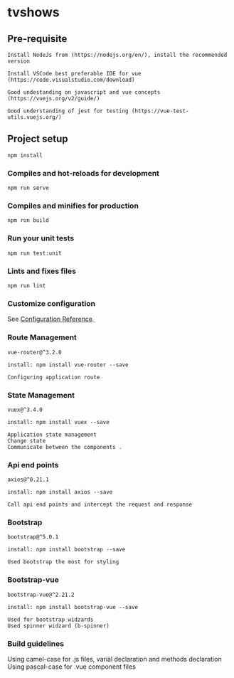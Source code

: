 # tvshows

## Pre-requisite 
```
Install NodeJs from (https://nodejs.org/en/), install the recommended version

Install VSCode best preferable IDE for vue (https://code.visualstudio.com/download)

Good undestanding on javascript and vue concepts (https://vuejs.org/v2/guide/)

Good understanding of jest for testing (https://vue-test-utils.vuejs.org/)
```

## Project setup
```
npm install
```

### Compiles and hot-reloads for development
```
npm run serve
```

### Compiles and minifies for production
```
npm run build
```

### Run your unit tests
```
npm run test:unit
```

### Lints and fixes files
```
npm run lint
```

### Customize configuration
See [Configuration Reference](https://cli.vuejs.org/config/).

### Route Management
```
vue-router@^3.2.0

install: npm install vue-router --save

Configuring application route
```
### State Management
```
vuex@^3.4.0

install: npm install vuex --save

Application state management
Change state
Communicate between the components .
```

### Api end points
```
axios@^0.21.1

install: npm install axios --save

Call api end points and intercept the request and response
```
### Bootstrap
```
bootstrap@^5.0.1

install: npm install bootstrap --save

Used bootstrap the most for styling
```
### Bootstrap-vue
```
bootstrap-vue@^2.21.2

install: npm install bootstrap-vue --save

Used for bootstrap widzards 
Used spinner widzard (b-spinner)
```

### Build guidelines
Using camel-case for .js files, varial declaration and methods declaration
Using pascal-case for .vue component files